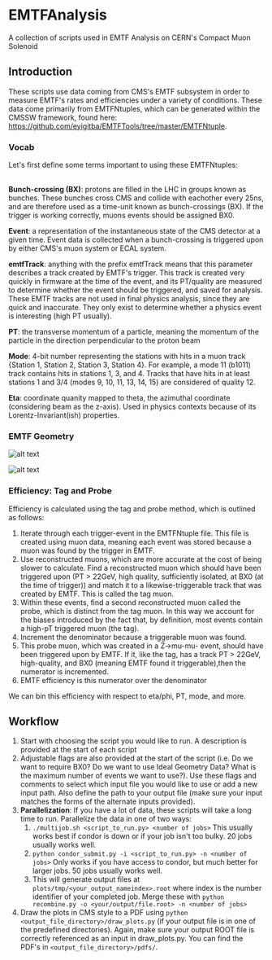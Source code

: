 # EMTFAnalysis
A collection of scripts used in EMTF Analysis on CERN's Compact Muon Solenoid 


<h2> Introduction </h2>

These scripts use data coming from CMS's EMTF subsystem in order to measure EMTF's rates and efficiencies under a variety of conditions. 
These data come primarily from EMTFNtuples, which can be generated within the CMSSW framework, found here: https://github.com/eyigitba/EMTFTools/tree/master/EMTFNtuple.


<h3> Vocab </h3>
Let's first define some terms important to using these EMTFNtuples: 
<br><br>

**Bunch-crossing (BX)**: protons are filled in the LHC in groups known as bunches. These bunches cross CMS and collide with eachother every 25ns, and are therefore used as a time-unit known as bunch-crossings (BX). If the trigger is working correctly, muons events should be assigned BX0.

**Event**: a representation of the instantaneous state of the CMS detector at a given time. Event data is collected when a bunch-crossing is triggered upon by either CMS's muon system or ECAL system.

**emtfTrack**: anything with the prefix emtfTrack means that this parameter describes a track created by EMTF's trigger. This track is created very quickly in firmware at the time of the event, and its PT/quality are measured to determine whether the event should be triggered, and saved for analysis. These EMTF tracks are not used in final physics analysis, since they are quick and inaccurate. They only exist to determine whether a physics event is interesting (high PT usually).

**PT**: the transverse momentum of a particle, meaning the momentum of the particle in the direction perpendicular to the proton beam

**Mode**: 4-bit number representing the stations with hits in a muon track {Station 1, Station 2, Station 3, Station 4}. For example, a mode 11 (b1011) track contains hits in stations 1, 3, and 4. Tracks that have hits in at least stations 1 and 3/4 (modes 9, 10, 11, 13, 14, 15) are considered of quality 12. 

**Eta**: coordinate quanity mapped to theta, the azimuthal coordinate (considering beam as the z-axis). Used in physics contexts because of its Lorentz-Invariant(ish) properties.


<h3> EMTF Geometry </h3>

![alt text](https://twiki.cern.ch/twiki/pub/Main/NEUNewCoopGuide/MuonSystem.png)

![alt text](https://twiki.cern.ch/twiki/pub/Main/NEUNewCoopGuide/CSCLayout.png)

<h3> Efficiency: Tag and Probe </h3>

Efficiency is calculated using the tag and probe method, which is outlined as follows: 
1. Iterate through each trigger-event in the EMTFNtuple file. This file is created using muon data, meaning each event was stored because a muon was found by the trigger in EMTF.
2. Use reconstructed muons, which are more accurate at the cost of being slower to calculate. Find a reconstructed muon which should have been triggered upon (PT > 22GeV, high quality, sufficiently isolated, at BX0 (at the time of trigger)) and match it to a likewise-triggerable track that was created by EMTF. This is called the tag muon.
3. Within these events, find a second reconstructed muon called the probe, which is distinct from the tag muon. In this way we account for the biases introduced by the fact that, by definition, most events contain a high-pT triggered muon (the tag). 
4. Increment the denominator because a triggerable muon was found.
5. This probe muon, which was created in a Z->mu-mu- event, should have been triggered upon by EMTF. If it, like the tag, has a track PT > 22GeV, high-quality, and BX0 (meaning EMTF found it triggerable),then the numerator is incremented.
6. EMTF efficiency is this numerator over the denominator

We can bin this efficiency with respect to eta/phi, PT, mode, and more.

<h2> Workflow </h2>


1. Start with choosing the script you would like to run. A description is provided at the start of each script
2. Adjustable flags are also provided at the start of the script  (i.e. Do we want to require BX0? Do we want to use Ideal Geometry Data? What is the maximum number of events we want to use?). Use these flags and comments to select which input file you would like to use or add a new input path. Also define the path to your output file (make sure your input matches the forms of the alternate inputs provided).
3. **Parallelization**: If you have a lot of data, these scripts will take a long time to run. Parallelize the data in one of two ways: 
    1. `./multijob.sh <script_to_run.py> <number of jobs>` This usually works best if condor is down or if your job isn't too bulky. 20 jobs usually works well.
    2. `python condor_submit.py -i <script_to_run.py> -n <number of jobs>` Only works if you have access to condor, but much better for larger jobs. 50 jobs usually works well.
    3. This will generate <n> output files at `plots/tmp/<your_output_nameindex>.root` where index is the number identifier of your completed job. Merge these with `python recombine.py -o <your/output/file.root> -n <number of jobs>`
4. Draw the plots in CMS style to a PDF using `python <output_file_directory>/draw_plots.py` (if your output file is in one of the predefined directories). Again, make sure your output ROOT file is correctly referenced as an input in draw_plots.py. You can find the PDF's in `<output_file_directory>/pdfs/`.


